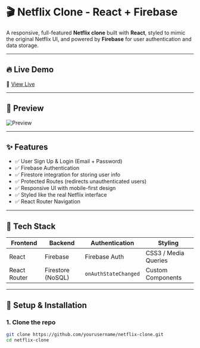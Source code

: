 # 🎬 Netflix Clone - React + Firebase

A responsive, full-featured **Netflix clone** built with **React**, styled to mimic the original Netflix UI, and powered by **Firebase** for user authentication and data storage.

---

## 🔥 Live Demo

🚀 [View Live](https://your-deployed-url.com)

---

## 📸 Preview

![Preview](https://via.placeholder.com/900x400.png?text=Netflix+Clone+Preview)

---

## ✨ Features

- ✅ User Sign Up & Login (Email + Password)
- ✅ Firebase Authentication
- ✅ Firestore integration for storing user info
- ✅ Protected Routes (redirects unauthenticated users)
- ✅ Responsive UI with mobile-first design
- ✅ Styled like the real Netflix interface
- ✅ React Router Navigation

---

## 🧰 Tech Stack

| Frontend      | Backend         | Authentication     | Styling         |
| ------------- | --------------- | ------------------ | --------------- |
| React         | Firebase        | Firebase Auth      | CSS3 / Media Queries |
| React Router  | Firestore (NoSQL) | `onAuthStateChanged` | Custom Components |

---

## 🔧 Setup & Installation

### 1. Clone the repo
```bash
git clone https://github.com/yourusername/netflix-clone.git
cd netflix-clone
